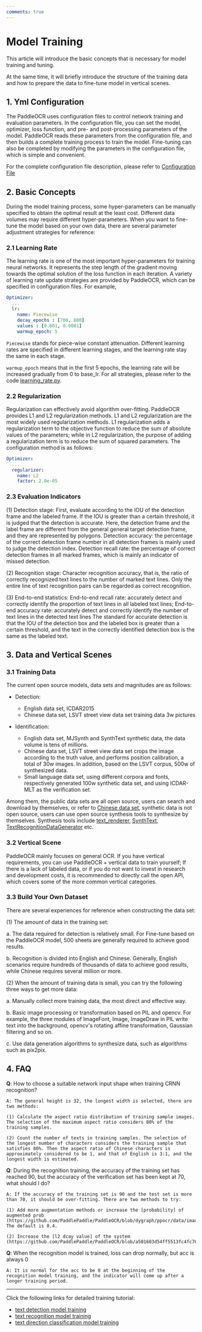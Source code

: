 ```yaml
---
comments: true
---
```


# Model Training

This article will introduce the basic concepts that is necessary for model training and tuning.

At the same time, it will briefly introduce the structure of the training data and how to prepare the data to fine-tune model in vertical scenes.

## 1. Yml Configuration

The PaddleOCR uses configuration files to control network training and evaluation parameters. In the configuration file, you can set the model, optimizer, loss function, and pre- and post-processing parameters of the model. PaddleOCR reads these parameters from the configuration file, and then builds a complete training process to train the model. Fine-tuning can also be completed by modifying the parameters in the configuration file, which is simple and convenient.

For the complete configuration file description, please refer to [Configuration File](./config_en.md)

## 2. Basic Concepts

During the model training process, some hyper-parameters can be manually specified to obtain the optimal result at the least cost. Different data volumes may require different hyper-parameters. When you want to fine-tune the model based on your own data, there are several parameter adjustment strategies for reference:

### 2.1 Learning Rate

The learning rate is one of the most important hyper-parameters for training neural networks. It represents the step length of the gradient moving towards the optimal solution of the loss function in each iteration.
A variety of learning rate update strategies are provided by PaddleOCR, which can be specified in configuration files. For example,

```yaml linenums="1"
Optimizer:
  ...
  lr:
    name: Piecewise
    decay_epochs : [700, 800]
    values : [0.001, 0.0001]
    warmup_epoch: 5
```

`Piecewise` stands for piece-wise constant attenuation. Different learning rates are specified in different learning stages, and the learning rate stay the same in each stage.

`warmup_epoch` means that in the first 5 epochs, the learning rate will be increased gradually from 0 to base_lr. For all strategies, please refer to the code [learning_rate.py](../../ppocr/optimizer/learning_rate.py).

### 2.2 Regularization

Regularization can effectively avoid algorithm over-fitting. PaddleOCR provides L1 and L2 regularization methods.
L1 and L2 regularization are the most widely used regularization methods.
L1 regularization adds a regularization term to the objective function to reduce the sum of absolute values of the parameters;
while in L2 regularization, the purpose of adding a regularization term is to reduce the sum of squared parameters.
The configuration method is as follows:

```yaml linenums="1"
Optimizer:
  ...
  regularizer:
    name: L2
    factor: 2.0e-05
```

### 2.3 Evaluation Indicators

(1) Detection stage: First, evaluate according to the IOU of the detection frame and the labeled frame. If the IOU is greater than a certain threshold, it is judged that the detection is accurate. Here, the detection frame and the label frame are different from the general general target detection frame, and they are represented by polygons. Detection accuracy: the percentage of the correct detection frame number in all detection frames is mainly used to judge the detection index. Detection recall rate: the percentage of correct detection frames in all marked frames, which is mainly an indicator of missed detection.

(2) Recognition stage: Character recognition accuracy, that is, the ratio of correctly recognized text lines to the number of marked text lines. Only the entire line of text recognition pairs can be regarded as correct recognition.

(3) End-to-end statistics: End-to-end recall rate: accurately detect and correctly identify the proportion of text lines in all labeled text lines; End-to-end accuracy rate: accurately detect and correctly identify the number of text lines in the detected text lines The standard for accurate detection is that the IOU of the detection box and the labeled box is greater than a certain threshold, and the text in the correctly identified detection box is the same as the labeled text.

## 3. Data and Vertical Scenes

### 3.1 Training Data

The current open source models, data sets and magnitudes are as follows:

- Detection:
  - English data set, ICDAR2015
  - Chinese data set, LSVT street view data set training data 3w pictures

- Identification:
  - English data set, MJSynth and SynthText synthetic data, the data volume is tens of millions.
  - Chinese data set, LSVT street view data set crops the image according to the truth value, and performs position calibration, a total of 30w images. In addition, based on the LSVT corpus, 500w of synthesized data.
  - Small language data set, using different corpora and fonts, respectively generated 100w synthetic data set, and using ICDAR-MLT as the verification set.

Among them, the public data sets are all open source, users can search and download by themselves, or refer to [Chinese data set](../../datasets/datasets.en.md), synthetic data is not open source, users can use open source synthesis tools to synthesize by themselves. Synthesis tools include [text_renderer](https://github.com/Sanster/text_renderer), [SynthText](https://github.com/ankush-me/SynthText), [TextRecognitionDataGenerator](https://github.com/Belval/TextRecognitionDataGenerator) etc.

### 3.2 Vertical Scene

PaddleOCR mainly focuses on general OCR. If you have vertical requirements, you can use PaddleOCR + vertical data to train yourself;
If there is a lack of labeled data, or if you do not want to invest in research and development costs, it is recommended to directly call the open API, which covers some of the more common vertical categories.

### 3.3 Build Your Own Dataset

There are several experiences for reference when constructing the data set:

(1) The amount of data in the training set:

a. The data required for detection is relatively small. For Fine-tune based on the PaddleOCR model, 500 sheets are generally required to achieve good results.

b. Recognition is divided into English and Chinese. Generally, English scenarios require hundreds of thousands of data to achieve good results, while Chinese requires several million or more.

(2) When the amount of training data is small, you can try the following three ways to get more data:

a. Manually collect more training data, the most direct and effective way.

b. Basic image processing or transformation based on PIL and opencv. For example, the three modules of ImageFont, Image, ImageDraw in PIL write text into the background, opencv's rotating affine transformation, Gaussian filtering and so on.

c. Use data generation algorithms to synthesize data, such as algorithms such as pix2pix.

## 4. FAQ

**Q**: How to choose a suitable network input shape when training CRNN recognition?

    A: The general height is 32, the longest width is selected, there are two methods:

    (1) Calculate the aspect ratio distribution of training sample images. The selection of the maximum aspect ratio considers 80% of the training samples.

    (2) Count the number of texts in training samples. The selection of the longest number of characters considers the training sample that satisfies 80%. Then the aspect ratio of Chinese characters is approximately considered to be 1, and that of English is 3:1, and the longest width is estimated.

**Q**: During the recognition training, the accuracy of the training set has reached 90, but the accuracy of the verification set has been kept at 70, what should I do?

    A: If the accuracy of the training set is 90 and the test set is more than 70, it should be over-fitting. There are two methods to try:

    (1) Add more augmentation methods or increase the [probability] of augmented prob (https://github.com/PaddlePaddle/PaddleOCR/blob/dygraph/ppocr/data/imaug/rec_img_aug.py#L341), The default is 0.4.

    (2) Increase the [l2 dcay value] of the system (https://github.com/PaddlePaddle/PaddleOCR/blob/a501603d54ff5513fc4fc760319472e59da25424/configs/rec/ch_ppocr_v1.1/rec_chinese_lite_train_v1.1.yml#L47)

**Q**: When the recognition model is trained, loss can drop normally, but acc is always 0

    A: It is normal for the acc to be 0 at the beginning of the recognition model training, and the indicator will come up after a longer training period.

***

Click the following links for detailed training tutorial:

- [text detection model training](./detection.en.md)
- [text recognition model training](./recognition.en.md)
- [text direction classification model training](./angle_class.en.md)

